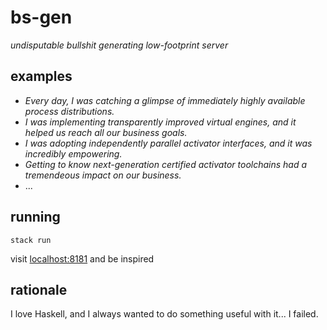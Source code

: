 # bs-gen

_undisputable bullshit generating low-footprint server_


## examples

+ _Every day, I was catching a glimpse of immediately highly available process distributions._
+ _I was implementing transparently improved virtual engines, and it helped us reach all our business goals._
+ _I was adopting independently parallel activator interfaces, and it was incredibly empowering._
+ _Getting to know next-generation certified activator toolchains had a tremendeous impact on our business._
+ ...


## running

`stack run`

visit [localhost:8181](http://localhost:8181) and be inspired


## rationale

I love Haskell, and I always wanted to do something useful with it... I failed.
